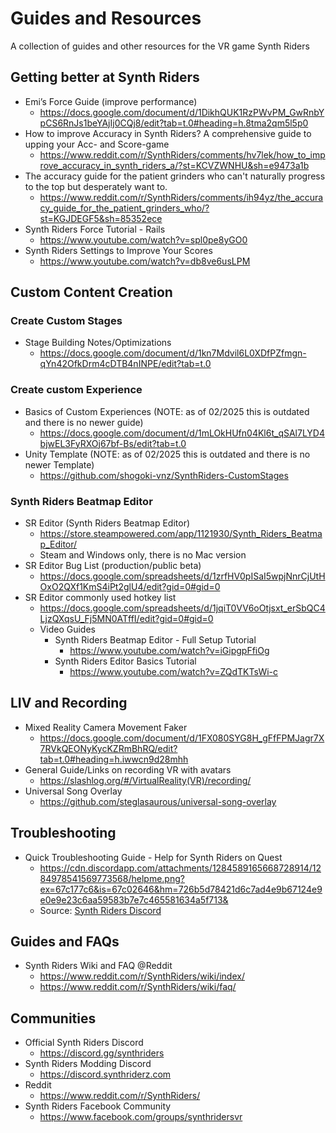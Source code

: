 # Guides and Resources

A collection of guides and other resources for the VR game Synth Riders

## Getting better at Synth Riders

- Emi’s Force Guide (improve performance)
    - https://docs.google.com/document/d/1DikhQUK1RzPWvPM_GwRnbYpCS6RnJs1beYAjIj0CQj8/edit?tab=t.0#heading=h.8tma2qm5l5p0
- How to improve Accuracy in Synth Riders? A comprehensive guide to upping your Acc- and Score-game
    - https://www.reddit.com/r/SynthRiders/comments/hv7lek/how_to_improve_accuracy_in_synth_riders_a/?st=KCVZWNHU&sh=e9473a1b
- The accuracy guide for the patient grinders who can't naturally progress to the top but desperately want to.
    - https://www.reddit.com/r/SynthRiders/comments/ih94yz/the_accuracy_guide_for_the_patient_grinders_who/?st=KGJDEGF5&sh=85352ece
- Synth Riders Force Tutorial - Rails
    - https://www.youtube.com/watch?v=spl0pe8yGO0
- Synth Riders Settings to Improve Your Scores
    - https://www.youtube.com/watch?v=db8ve6usLPM

## Custom Content Creation

### Create Custom Stages

- Stage Building Notes/Optimizations
    - https://docs.google.com/document/d/1kn7Mdvil6L0XDfPZfmgn-qYn42OfkDrm4cDTB4nINPE/edit?tab=t.0

### Create custom Experience

- Basics of Custom Experiences (NOTE: as of 02/2025 this is outdated and there is no newer guide)
    - https://docs.google.com/document/d/1mLOkHUfn04Kl6t_qSAl7LYD4bjwEL3FyRXOj67bf-Bs/edit?tab=t.0
- Unity Template (NOTE: as of 02/2025 this is outdated and there is no newer Template)
    - https://github.com/shogoki-vnz/SynthRiders-CustomStages

### Synth Riders Beatmap Editor

- SR Editor (Synth Riders Beatmap Editor)
    - https://store.steampowered.com/app/1121930/Synth_Riders_Beatmap_Editor/
    - Steam and Windows only, there is no Mac version
- SR Editor Bug List (production/public beta)
    - https://docs.google.com/spreadsheets/d/1zrfHV0pISaI5wpjNnrCjUtHOxO2QXf1KmS4iPt2glU4/edit?gid=0#gid=0
- SR Editor commonly used hotkey list
    - https://docs.google.com/spreadsheets/d/1jqiT0VV6oOtjsxt_erSbQC4LjzQXqsU_Fj5MN0ATffI/edit?gid=0#gid=0
    - Video Guides
        - Synth Riders Beatmap Editor - Full Setup Tutorial
            - https://www.youtube.com/watch?v=iGipgpFfiOg
        - Synth Riders Editor Basics Tutorial
            - https://www.youtube.com/watch?v=ZQdTKTsWi-c

## LIV and Recording

- Mixed Reality Camera Movement Faker
    - https://docs.google.com/document/d/1FX080SYG8H_gFfFPMJagr7X7RVkQEONyKycKZRmBhRQ/edit?tab=t.0#heading=h.iwwcn9d28mhh
- General Guide/Links on recording VR with avatars
    - https://slashlog.org/#/VirtualReality(VR)/recording/
- Universal Song Overlay
    - https://github.com/steglasaurous/universal-song-overlay

## Troubleshooting

- Quick Troubleshooting Guide - Help for Synth Riders on Quest
    - https://cdn.discordapp.com/attachments/1284589165668728914/1284978541569773568/helpme.png?ex=67c177c6&is=67c02646&hm=726b5d78421d6c7ad4e9b67124e9e0e9e23c6aa59583b7e7c465581634a5f713&
    - Source: [Synth Riders Discord](https://discord.gg/synthriders)

## Guides and FAQs

- Synth Riders Wiki and FAQ @Reddit
    - https://www.reddit.com/r/SynthRiders/wiki/index/
    - https://www.reddit.com/r/SynthRiders/wiki/faq/

## Communities

- Official Synth Riders Discord
    - https://discord.gg/synthriders
- Synth Riders Modding Discord
    - https://discord.synthriderz.com
- Reddit
    - https://www.reddit.com/r/SynthRiders/
- Synth Riders Facebook Community
    - https://www.facebook.com/groups/synthridersvr
